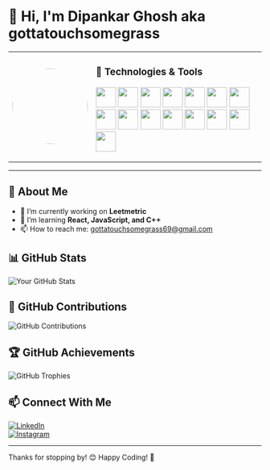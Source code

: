 # 👋 Hi, I'm Dipankar Ghosh aka gottatouchsomegrass  

<table>
  <tr>
    <td>
      <img src="https://media1.tenor.com/m/H8sFCwcrb6UAAAAC/bruh.gif" width="150" height="150" style="border-radius:50%">
    </td>
    <td>
      <h3>🚀 Technologies & Tools</h3>
      <p>
        <img src="https://cdn.jsdelivr.net/gh/devicons/devicon/icons/c/c-original.svg" width="40" height="40">
        <img src="https://cdn.jsdelivr.net/gh/devicons/devicon/icons/cplusplus/cplusplus-original.svg" width="40" height="40">
        <img src="https://cdn.jsdelivr.net/gh/devicons/devicon/icons/csharp/csharp-original.svg" width="40" height="40">
        <img src="https://cdn.jsdelivr.net/gh/devicons/devicon/icons/javascript/javascript-original.svg" width="40" height="40">
        <img src="https://cdn.jsdelivr.net/gh/devicons/devicon/icons/react/react-original.svg" width="40" height="40">
        <img src="https://cdn.jsdelivr.net/gh/devicons/devicon/icons/html5/html5-original.svg" width="40" height="40">
        <img src="https://cdn.jsdelivr.net/gh/devicons/devicon/icons/css3/css3-original.svg" width="40" height="40">
        <img src="https://cdn.jsdelivr.net/gh/devicons/devicon/icons/tailwindcss/tailwindcss-original.svg" width="40" height="40">
        <img src="https://cdn.jsdelivr.net/gh/devicons/devicon/icons/unity/unity-original.svg" width="40" height="40">
        <img src="https://cdn.jsdelivr.net/gh/devicons/devicon/icons/blender/blender-original.svg" width="40" height="40">
        <img src="https://cdn.jsdelivr.net/gh/devicons/devicon/icons/git/git-original.svg" width="40" height="40">
        <img src="https://cdn.jsdelivr.net/gh/devicons/devicon/icons/github/github-original.svg" width="40" height="40">
        <img src="https://cdn.jsdelivr.net/gh/devicons/devicon/icons/vscode/vscode-original.svg" width="40" height="40">
        <img src="https://cdn.jsdelivr.net/gh/devicons/devicon/icons/visualstudio/visualstudio-plain.svg" width="40" height="40">
        <img src="https://cdn.jsdelivr.net/gh/devicons/devicon/icons/arduino/arduino-original.svg" width="40" height="40">
      </p>
    </td>
  </tr>
</table>

---

## 🚀 About Me  

- 🔭 I’m currently working on **Leetmetric**  
- 🌱 I’m learning **React, JavaScript, and C++**  
- 📫 How to reach me: [gottatouchsomegrass69@gmail.com](mailto:gottatouchsomegrass69@gmail.com)  

## 📊 GitHub Stats  

![Your GitHub Stats](https://github-readme-streak-stats.herokuapp.com/?user=gottatouchsomegrass&theme=dark)  

## 📅 GitHub Contributions

![GitHub Contributions](https://github-readme-stats.vercel.app/api?username=gottatouchsomegrass&show_icons=true&theme=dark&count_private=true&include_all_commits=true)

## 🏆 GitHub Achievements  

![GitHub Trophies](https://github-profile-trophy.vercel.app/?username=gottatouchsomegrass&theme=darkhub)  

## 📫 Connect With Me  

[![LinkedIn](https://img.shields.io/badge/LinkedIn-0077B5?style=for-the-badge&logo=linkedin&logoColor=white)](https://www.linkedin.com/in/dipankar-ghosh-9929a32bb)  
[![Instagram](https://img.shields.io/badge/Instagram-E4405F?style=for-the-badge&logo=instagram&logoColor=white)](https://www.instagram.com/agoodusername.avi)  

---

Thanks for stopping by! 😊 Happy Coding! 🚀
